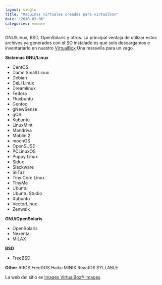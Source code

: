 ```yaml
---
layout: single
title: "Maquinas virtuales creadas para virtualbox"
date: "2010-03-06"
categories: vmware
---
```


GNU/Linux, BSD, OpenSolaris y otros. La principal ventaja de utilizar estos archivos ya generados con el SO instalado es que solo descargamos e inventariarlo en nuestro [VirtualBox](https://www.virtualbox.org/) Una maravilla para un vago

**Sistemas GNU/Linux**

- CentOS
- Damn Small Linux
- Debian
- DeLi Linux
- Dreamlinux
- Fedora
- Fluxbuntu
- Gentoo
- gNewSense
- gOS
- Kubuntu
- LinuxMint
- Mandriva
- Moblin 2
- moonOS
- OpenSUSE
- PCLinuxOS
- Puppy Linux
- Sidux
- Slackware
- SliTaz
- Tiny Core Linux
- TinyMe
- Ubuntu
- Ubuntu Studio
- Xubuntu
- VectorLinux
- Zenwalk

**GNU/OpenSolaris**

- OpenSolaris
- Nexenta
- MILAX

**BSD**

- FreeBSD

**Other** AROS FreeDOS Haiku MINIX ReactOS SYLLABLE

La web del sitio es [Images VirtualBox® Images](https://virtualboxes.org/images/).
